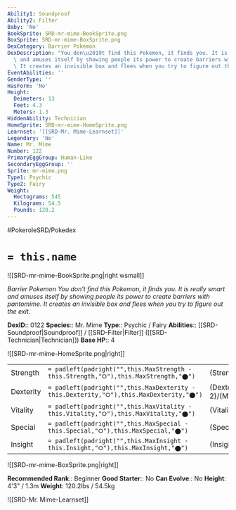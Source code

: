 ```yaml
---
Ability1: Soundproof
Ability2: Filter
Baby: 'No'
BookSprite: SRD-mr-mime-BookSprite.png
BoxSprite: SRD-mr-mime-BoxSprite.png
DexCategory: Barrier Pokemon
DexDescription: "You don\u2019t find this Pokemon, it finds you. It is really smart\
  \ and amuses itself by showing people its power to create barriers with pantomime.\
  \ It creates an invisible box and flees when you try to figure out the exit."
EventAbilities: ''
GenderType: ''
HasForm: 'No'
Height:
  Deimeters: 13
  Feet: 4.3
  Meters: 1.3
HiddenAbility: Technician
HomeSprite: SRD-mr-mime-HomeSprite.png
Learnset: '[[SRD-Mr. Mime-Learnset]]'
Legendary: 'No'
Name: Mr. Mime
Number: 122
PrimaryEggGroup: Human-Like
SecondaryEggGroup: ''
Sprite: mr-mime.png
Type1: Psychic
Type2: Fairy
Weight:
  Hectograms: 545
  Kilograms: 54.5
  Pounds: 120.2
---
```


#PokeroleSRD/Pokedex

# `= this.name`

![[SRD-mr-mime-BookSprite.png|right wsmall]]

*Barrier Pokemon*
*You don’t find this Pokemon, it finds you. It is really smart and amuses itself by showing people its power to create barriers with pantomime. It creates an invisible box and flees when you try to figure out the exit.*

**DexID**:: 0122
**Species**:: Mr. Mime
**Type**:: Psychic / Fairy
**Abilities**:: [[SRD-Soundproof|Soundproof]] / [[SRD-Filter|Filter]] ([[SRD-Technician|Technician]])
**Base HP**:: 4

![[SRD-mr-mime-HomeSprite.png|right]]

|           |                                                                                        |                                          |
| --------- | -------------------------------------------------------------------------------------- | ---------------------------------------- |
| Strength  | `= padleft(padright("",this.MaxStrength - this.Strength,"⭘"),this.MaxStrength,"⬤")`    | (Strength::2)/(MaxStrength::4)   |
| Dexterity | `= padleft(padright("",this.MaxDexterity - this.Dexterity,"⭘"),this.MaxDexterity,"⬤")` | (Dexterity:: 2)/(MaxDexterity::5) |
| Vitality  | `= padleft(padright("",this.MaxVitality - this.Vitality,"⭘"),this.MaxVitality,"⬤")`    | (Vitality::2)/(MaxVitality::4)   |
| Special   | `= padleft(padright("",this.MaxSpecial - this.Special,"⭘"),this.MaxSpecial,"⬤")`       | (Special::3)/(MaxSpecial::6)     |
| Insight   | `= padleft(padright("",this.MaxInsight - this.Insight,"⭘"),this.MaxInsight,"⬤")`       | (Insight::3)/(MaxInsight::7)     |

![[SRD-mr-mime-BoxSprite.png|right]]

**Recommended Rank**:: Beginner
**Good Starter**:: No
**Can Evolve**:: No
**Height**: 4'3" / 1.3m
**Weight**: 120.2lbs / 54.5kg

![[SRD-Mr. Mime-Learnset]]